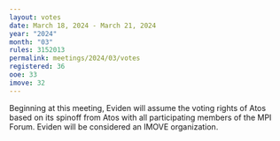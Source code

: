 ```yaml
---
layout: votes
date: March 18, 2024 - March 21, 2024
year: "2024"
month: "03"
rules: 3152013
permalink: meetings/2024/03/votes
registered: 36
ooe: 33
imove: 32
---
```


Beginning at this meeting, Eviden will assume the voting rights of Atos based
on its spinoff from Atos with all participating members of the MPI Forum.
Eviden will be considered an IMOVE organization.
